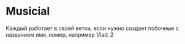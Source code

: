# Musicial

Каждый работает в своей ветки, если нужно создает побочные с названием имя_номер, например Vlad_2
